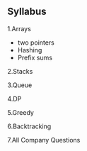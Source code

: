 ## Syllabus

1.Arrays 
 - two pointers 
 - Hashing 
 - Prefix sums

2.Stacks

3.Queue

4.DP

5.Greedy

6.Backtracking

7.All Company Questions